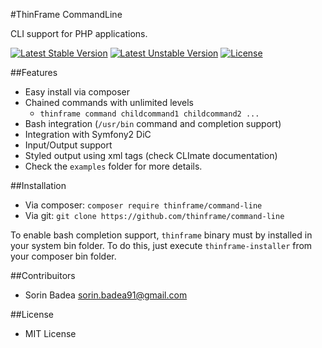 #ThinFrame CommandLine

CLI support for PHP applications.

[![Latest Stable Version](https://poser.pugx.org/thinframe/command_line/v/stable.png)](https://packagist.org/packages/thinframe/command_line)
[![Latest Unstable Version](https://poser.pugx.org/thinframe/command_line/v/unstable.png)](https://packagist.org/packages/thinframe/command_line)
[![License](https://poser.pugx.org/thinframe/command_line/license.png)](https://packagist.org/packages/thinframe/command_line)

##Features

* Easy install via composer
* Chained commands with unlimited levels
    * `thinframe command childcommand1 childcommand2 ...`
* Bash integration (`/usr/bin` command and completion support)
* Integration with Symfony2 DiC
* Input/Output support
* Styled output using xml tags (check CLImate documentation)
* Check the `examples` folder for more details.

##Installation

* Via composer: `composer require thinframe/command-line`
* Via git: `git clone https://github.com/thinframe/command-line`

To enable bash completion support, `thinframe` binary must by installed in your system bin folder. To do this, just execute `thinframe-installer` from your composer bin folder.


##Contribuitors

* Sorin Badea <sorin.badea91@gmail.com>

##License
* MIT License
